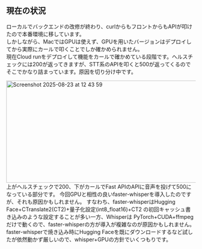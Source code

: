 ## 現在の状況
ローカルでバックエンドの改修が終わり、curlからもフロントからもAPIが叩けたので本番環境に移しています。<br>
しかしながら、MacではGPUは使えず、GPUを用いたバージョンはデプロイしてから実際にカールで叩くことでしか確かめられません。<br>
現在Cloud runをデプロイして機能をカールで確かめている段階です。ヘルスチェックには200が返ってきますが、STT系のAPIを叩くと500が返ってくるのでそこでかなり詰まっています。原因を切り分け中です。


<img width="721" height="271" alt="Screenshot 2025-08-23 at 12 43 59" src="https://github.com/user-attachments/assets/bbc0bd4c-fe19-49ec-a05f-2a74c2c4f385" /><br>
上がヘルスチェックで200、下がカールでFast APIのAPIに音声を投げて500になっている部分です。
今回GPUと相性の良いfaster-whisperを導入したのですが、それも原因かもしれません。
すなわち、faster-whisperはHugging Face+CTranslate2(CT2)+量子化設定(int8_float16)+CT2 の初回キャッシュ書き込みのような設定することが多い一方、Whisperは PyTorch+CUDA+ffmpegだけで動くので、faster-whisperの方が導入が複雑なのが原因かもしれません。faster-whisperで焼き込み時にHugging Faceを既にダウンロードするなど試したが依然動かず厳しいので、whisper+GPUの方針でいくつもりです。
